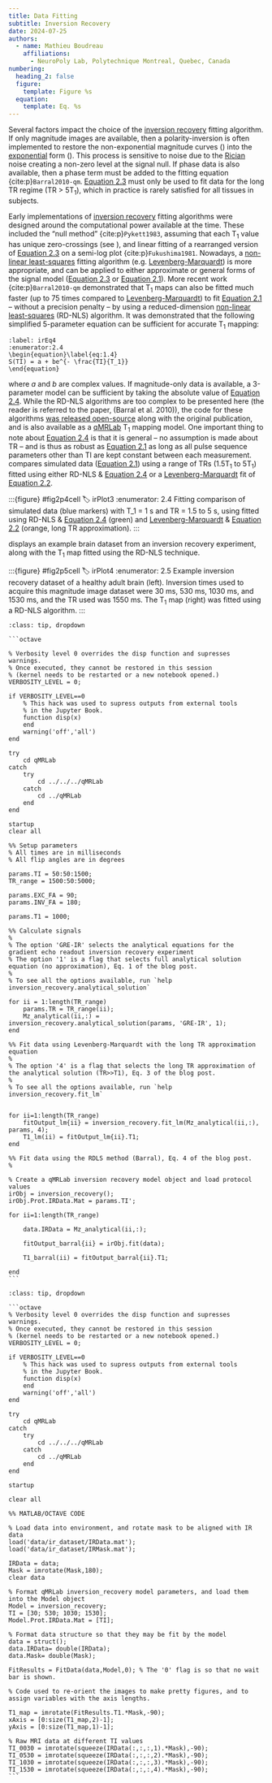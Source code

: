 ```yaml
---
title: Data Fitting
subtitle: Inversion Recovery
date: 2024-07-25
authors:
  - name: Mathieu Boudreau
    affiliations:
      - NeuroPoly Lab, Polytechnique Montreal, Quebec, Canada
numbering:
  heading_2: false
  figure:
    template: Figure %s
  equation:
    template: Eq. %s
---
```


Several factors impact the choice of the [inversion recovery](wiki:Inversion_recovery) fitting algorithm.  If only magnitude images are available, then a polarity-inversion is often implemented to restore the non-exponential magnitude curves ([](#irPlot2)) into the [exponential](wiki:Exponential_function) form ([](#irPlot1)). This process is sensitive to noise due to the [Rician](wiki:Rice_distribution) noise creating a non-zero level at the signal null. If phase data is also available, then a phase term must be added to the fitting equation {cite:p}`Barral2010-qm`. [Equation 2.3](#irEq3) must only be used to fit data for the long TR regime (TR > 5T<sub>1</sub>), which in practice is rarely satisfied for all tissues in subjects.

Early implementations of [inversion recovery](wiki:Inversion_recovery) fitting algorithms were designed around the computational power available at the time. These included the “null method” {cite:p}`Pykett1983`, assuming that each T<sub>1</sub> value has unique zero-crossings (see [](#irPlot1)), and linear fitting of a rearranged version of [Equation 2.3](#irEq3) on a semi-log plot {cite:p}`Fukushima1981`. Nowadays, a [non-linear least-squares](wiki:Non-linear_least_squares) fitting algorithm (e.g. [Levenberg-Marquardt](wiki:Levenberg–Marquardt_algorithm)) is more appropriate, and can be applied to either approximate or general forms of the signal model ([Equation 2.3](#irEq3) or [Equation 2.1](#irEq1)). More recent work {cite:p}`Barral2010-qm` demonstrated that T<sub>1</sub> maps can also be fitted much faster (up to 75 times compared to [Levenberg-Marquardt](wiki:Levenberg–Marquardt_algorithm)) to fit  [Equation 2.1](#irEq1) – without a precision penalty – by using a reduced-dimension [non-linear least-squares](wiki:Non-linear_least_squares) (RD-NLS) algorithm. It was demonstrated that the following simplified 5-parameter equation can be sufficient for accurate T<sub>1</sub> mapping:

```{math}
:label: irEq4
:enumerator:2.4
\begin{equation}\label{eq:1.4}
S(TI) = a + be^{- \frac{TI}{T_1}}
\end{equation}
```

where <i>a</i> and <i>b</i> are complex values. If magnitude-only data is available, a 3-parameter model can be sufficient by taking the absolute value of [Equation 2.4](#irEq4).  While the RD-NLS algorithms are too complex to be presented here (the reader is referred to the paper, (Barral et al. 2010)),  the code for these algorithms [was released open-source](http://www-mrsrl.stanford.edu/~jbarral/t1map.html) along with the original publication, and is also available as a [qMRLab](https://github.com/qMRLab/qMRLab) T<sub>1</sub> mapping model. One important thing to note about [Equation 2.4](#irEq4) is that it is general – no assumption is made about TR – and is thus as robust as [Equation 2.1](#irEq1) as long as all pulse sequence parameters other than TI are kept constant between each measurement. [](#irPlot3) compares simulated data ([Equation 2.1](#irEq1)) using a range of TRs (1.5T<sub>1</sub> to 5T<sub>1</sub>) fitted using either RD-NLS & [Equation 2.4](#irEq4) or a [Levenberg-Marquardt](wiki:Levenberg–Marquardt_algorithm) fit of [Equation 2.2](#irEq2).


:::{figure} #fig2p4cell
:label: irPlot3
:enumerator: 2.4
Fitting comparison of simulated data (blue markers) with T_1 = 1 s and TR = 1.5 to 5 s, using fitted using RD-NLS & [Equation 2.4](#irEq4) (green) and [Levenberg-Marquardt](wiki:Levenberg–Marquardt_algorithm) & [Equation 2.2](#irEq2) (orange, long TR approximation).
:::


[](#irPlot4) displays an example brain dataset from an inversion recovery experiment, along with the T<sub>1</sub> map fitted using the RD-NLS technique.


:::{figure} #fig2p5cell
:label: irPlot4
:enumerator: 2.5
Example inversion recovery dataset of a healthy adult brain (left). Inversion times used to acquire this magnitude image dataset were 30 ms, 530 ms, 1030 ms, and 1530 ms, and the TR used was 1550 ms. The T<sub>1</sub> map (right) was fitted using a RD-NLS algorithm.
:::


````{admonition} Click here to view the qMRLab (MATLAB/Octave) code that generated [](#irPlot3).
:class: tip, dropdown

```octave

% Verbosity level 0 overrides the disp function and supresses warnings.
% Once executed, they cannot be restored in this session
% (kernel needs to be restarted or a new notebook opened.)
VERBOSITY_LEVEL = 0;

if VERBOSITY_LEVEL==0
    % This hack was used to supress outputs from external tools
    % in the Jupyter Book.
    function disp(x)
    end
    warning('off','all')
end

try
    cd qMRLab
catch
    try
        cd ../../../qMRLab
    catch
        cd ../qMRLab
    end
end

startup
clear all

%% Setup parameters
% All times are in milliseconds
% All flip angles are in degrees

params.TI = 50:50:1500;
TR_range = 1500:50:5000;

params.EXC_FA = 90;
params.INV_FA = 180;

params.T1 = 1000;

%% Calculate signals
%
% The option 'GRE-IR' selects the analytical equations for the gradient echo readout inversion recovery experiment
% The option '1' is a flag that selects full analytical solution equation (no approximation), Eq. 1 of the blog post.
%
% To see all the options available, run `help inversion_recovery.analytical_solution`

for ii = 1:length(TR_range)
    params.TR = TR_range(ii);
    Mz_analytical(ii,:) = inversion_recovery.analytical_solution(params, 'GRE-IR', 1);
end

%% Fit data using Levenberg-Marquardt with the long TR approximation equation
%
% The option '4' is a flag that selects the long TR approximation of the analytical solution (TR>>T1), Eq. 3 of the blog post.
%
% To see all the options available, run `help inversion_recovery.fit_lm`


for ii=1:length(TR_range)
    fitOutput_lm{ii} = inversion_recovery.fit_lm(Mz_analytical(ii,:), params, 4);
    T1_lm(ii) = fitOutput_lm{ii}.T1;
end

%% Fit data using the RDLS method (Barral), Eq. 4 of the blog post.
%

% Create a qMRLab inversion recovery model object and load protocol values
irObj = inversion_recovery();
irObj.Prot.IRData.Mat = params.TI';

for ii=1:length(TR_range)

    data.IRData = Mz_analytical(ii,:);

    fitOutput_barral{ii} = irObj.fit(data);

    T1_barral(ii) = fitOutput_barral{ii}.T1;

end
```

````


````{admonition} Click here to view the qMRLab (MATLAB/Octave) code that generated [](#irPlot4).
:class: tip, dropdown

```octave
% Verbosity level 0 overrides the disp function and supresses warnings.
% Once executed, they cannot be restored in this session
% (kernel needs to be restarted or a new notebook opened.)
VERBOSITY_LEVEL = 0;

if VERBOSITY_LEVEL==0
    % This hack was used to supress outputs from external tools
    % in the Jupyter Book.
    function disp(x)
    end
    warning('off','all')
end

try
    cd qMRLab
catch
    try
        cd ../../../qMRLab
    catch
        cd ../qMRLab
    end
end

startup

clear all

%% MATLAB/OCTAVE CODE

% Load data into environment, and rotate mask to be aligned with IR data
load('data/ir_dataset/IRData.mat');
load('data/ir_dataset/IRMask.mat');

IRData = data;
Mask = imrotate(Mask,180);
clear data

% Format qMRLab inversion_recovery model parameters, and load them into the Model object
Model = inversion_recovery; 
TI = [30; 530; 1030; 1530];
Model.Prot.IRData.Mat = [TI];

% Format data structure so that they may be fit by the model
data = struct();
data.IRData= double(IRData);
data.Mask= double(Mask);

FitResults = FitData(data,Model,0); % The '0' flag is so that no wait bar is shown.

% Code used to re-orient the images to make pretty figures, and to assign variables with the axis lengths.

T1_map = imrotate(FitResults.T1.*Mask,-90);
xAxis = [0:size(T1_map,2)-1];
yAxis = [0:size(T1_map,1)-1];

% Raw MRI data at different TI values
TI_0030 = imrotate(squeeze(IRData(:,:,:,1).*Mask),-90);
TI_0530 = imrotate(squeeze(IRData(:,:,:,2).*Mask),-90);
TI_1030 = imrotate(squeeze(IRData(:,:,:,3).*Mask),-90);
TI_1530 = imrotate(squeeze(IRData(:,:,:,4).*Mask),-90);
```

````
